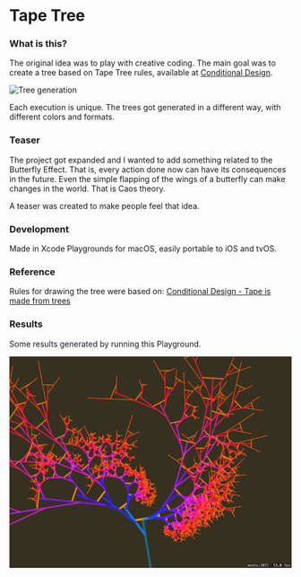 # Tape Tree
### What is this?

The original idea was to play with creative coding. The main goal was to create a tree based on Tape Tree rules, available at [Conditional Design](https://conditionaldesign.org/workshops/tape-is-made-from-trees/).

![Tree generation](https://raw.githubusercontent.com/adilsontavares/tape-tree/master/demo.gif)

Each execution is unique. The trees got generated in a different way, with different colors and formats.

### Teaser

The project got expanded and I wanted to add something related to the Butterfly Effect. That is, every action done now can have its consequences in the future. Even the simple flapping of the wings of a butterfly can make changes in the world. That is Caos theory.

A teaser was created to make people feel that idea.

### Development

Made in Xcode Playgrounds for macOS, easily portable to iOS and tvOS.

### Reference
Rules for drawing the tree were based on:
[Conditional Design - Tape is made from trees](https://conditionaldesign.org/workshops/tape-is-made-from-trees/)

### Results
Some results generated by running this Playground.

![Tree 01](https://raw.githubusercontent.com/adilsontavares/tape-tree/master/output/tree01.png)
